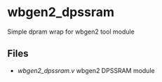 wbgen2_dpssram
===========

Simple dpram wrap for wbgen2 tool module

Files
-----

- *wbgen2_dpssram.v* wbgen2 DPSSRAM module
